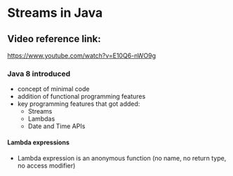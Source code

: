 # Streams in Java

## Video reference link:
https://www.youtube.com/watch?v=E10Q6-nWO9g

### Java 8 introduced
- concept of minimal code
- addition of functional programming features
- key programming features that got added:
    - Streams
    - Lambdas
    - Date and Time APIs

#### Lambda expressions
- Lambda expression is an anonymous function (no name, no return type, no access modifier)
